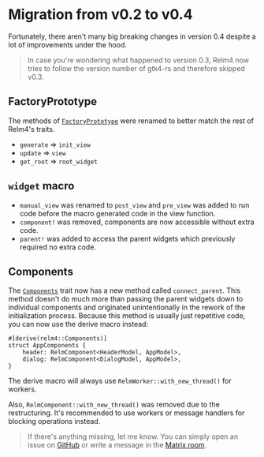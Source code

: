 # Migration from v0.2 to v0.4

Fortunately, there aren't many big breaking changes in version 0.4 despite a lot of improvements under the hood.

> In case you're wondering what happened to version 0.3, Relm4 now tries to follow the version number of gtk4-rs and therefore skipped v0.3.

## FactoryPrototype

The methods of [`FactoryPrototype`](https://aaronerhardt.github.io/docs/relm4/relm4/factory/trait.FactoryPrototype.html) were renamed to better match the rest of Relm4's traits.

+ `generate` => `init_view`
+ `update` => `view`
+ `get_root` => `root_widget`

## `widget` macro

+ `manual_view` was renamed to `post_view` and `pre_view` was added to run code before the macro generated code in the view function.
+ `component!` was removed, components are now accessible without extra code.
+ `parent!` was added to access the parent widgets which previously required no extra code.

## Components

The [`Components`](https://aaronerhardt.github.io/docs/relm4/relm4/trait.Components.html) trait now has a new method called `connect_parent`.
This method doesn't do much more than passing the parent widgets down to individual components and originated unintentionally in the rework of the initialization process.
Because this method is usually just repetitive code, you can now use the derive macro instead:

```rust, no_run
#[derive(relm4::Components)]
struct AppComponents {
    header: RelmComponent<HeaderModel, AppModel>,
    dialog: RelmComponent<DialogModel, AppModel>,
}
```

The derive macro will always use `RelmWorker::with_new_thread()` for workers.

Also, `RelmComponent::with_new_thread()` was removed due to the restructuring. 
It's recommended to use workers or message handlers for blocking operations instead.


> If there's anything missing, let me know. You can simply open an issue on [GitHub](https://github.com/Relm4/Relm4) or write a message in the [Matrix room](https://matrix.to/#/#relm4:matrix.org).
